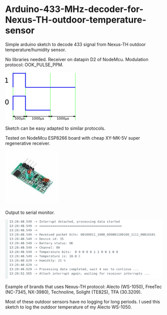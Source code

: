 # Arduino-433-MHz-decoder-for-Nexus-TH-outdoor-temperature-sensor
Simple arduino sketch to decode 433 signal from Nexus-TH outdoor temperature/humidity sensor.

No libraries needed. Receiver on datapin D2 of NodeMcu. Modulation protocol: OOK_PULSE_PPM.

![OOK_PULSE_PPM Modulation](Images/nexus_protocol.png)

Sketch can be easy adapted to similar protocols.

Tested on NodeMcu ESP8266 board with cheap XY-MK-5V super regenerative receiver.

![Receiver](Images/433_receiver_XY-MK-5V.jpg)

Output to serial monitor.

![Output Serial Monitor](Images/serial_monitor_nexus_decoder.png)

Example of brands that uses Nexus-TH protocol: Alecto (WS-1050), FreeTec (NC-7345, NX-3980), Technoline, Solight (TE82S), TFA (30.3209).

Most of these outdoor sensors have no logging for long periods.
I used this sketch to log the outdoor temperature of my Alecto WS-1050.
